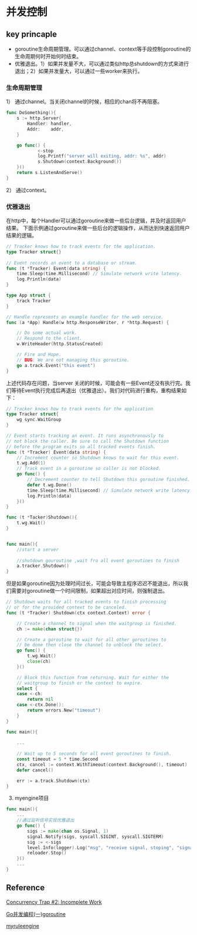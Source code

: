 # 并发控制

## key princaple

- goroutine生命周期管理。可以通过channel、context等手段控制goroutine的生命周期何时开始何时结束。
- 优雅退出。1）如果并发量不大，可以通过类似http总shutdown的方式来进行退出；2）如果并发量大，可以通过一些worker来执行。


### 生命周期管理

1） 通过channel。当关闭channel的时候，相应的chan将不再阻塞。
```go
func DoSomething(){
    s := http.Server{
        Handler: handler,
        Addr:    addr,
    }

    go func() {
    		<-stop
	    	log.Printf("server will exiting, addr: %s", addr)
		    s.Shutdown(context.Background())
    }()
    return s.ListenAndServe()
}
```

2） 通过context。


### 优雅退出

在http中，每个Handler可以通过goroutine来做一些后台逻辑，并及时返回用户结果。 下面示例通过goroutine来做一些后台的逻辑操作，从而达到快速返回用户结果的逻辑。
```go
// Tracker knows how to track events for the application.
type Tracker struct{}
 
// Event records an event to a database or stream.
func (t *Tracker) Event(data string) {
    time.Sleep(time.Millisecond) // Simulate network write latency.
    log.Println(data)
}

type App struct {
    track Tracker
}

// Handle represents an example handler for the web service.
func (a *App) Handle(w http.ResponseWriter, r *http.Request) {

    // Do some actual work.
    // Respond to the client.
    w.WriteHeader(http.StatusCreated)

    // Fire and Hope.
    // BUG: We are not managing this goroutine.
    go a.track.Event("this event")
}
```
上述代码存在问题，当server 关闭的时候，可能会有一些Event还没有执行完。我们等待Event执行完成后再退出（优雅退出）。我们对代码进行重构，重构结果如下： 
```go
// Tracker knows how to track events for the application
type Tracker struct{
	wg sync.WaitGroup
}

// Event starts tracking an event. It runs asynchronously to
// not block the caller. Be sure to call the Shutdown function
// before the program exits so all tracked events finish.
func (t *Tracker) Event(data string) {
    // Increment counter so Shutdown knows to wait for this event.
    t.wg.Add(1)
    // Track event in a goroutine so caller is not blocked.
    go func() {
        // Decrement counter to tell Shutdown this goroutine finished.
        defer t.wg.Done()
        time.Sleep(time.Millisecond) // Simulate network write latency.
        log.Println(data)
    }()
}

func (t *Tacker)Shutdown(){
	t.wg.Wait()
}


func main(){
	//start a server
	
	//shutdown gouroutine ,wait fro all event goroutines to finish
	a.tracker.Shutdown()
}
```
但是如果goroutine因为处理时间过长，可能会导致主程序迟迟不能退出，所以我们需要对goroutine做一个时间限制，如果超出对应时间，则强制退出。
```go
// Shutdown waits for all tracked events to finish processing
// or for the provided context to be canceled.
func (t *Tracker) Shutdown(ctx context.Context) error {

    // Create a channel to signal when the waitgroup is finished.
    ch := make(chan struct{})

    // Create a goroutine to wait for all other goroutines to
    // be done then close the channel to unblock the select.
    go func() {
        t.wg.Wait()
        close(ch)
    }()

    // Block this function from returning. Wait for either the
    // waitgroup to finish or the context to expire.
    select {
    case <-ch:
        return nil
    case <-ctx.Done():
        return errors.New("timeout")
    }
}

func main(){
	
	...
	
	// Wait up to 5 seconds for all event goroutines to finish.
	const timeout = 5 * time.Second
    ctx, cancel := context.WithTimeout(context.Background(), timeout)
    defer cancel()

    err := a.track.Shutdown(ctx)
}
```

3) myengine项目
```go
func main(){
	...
	//通过监听信号实现优雅退出
	go func() {
		sigs := make(chan os.Signal, 1)
		signal.Notify(sigs, syscall.SIGINT, syscall.SIGTERM)
		sig := <-sigs
		level.Info(logger).Log("msg", "receive signal, stoping", "signal", sig)
		reloader.Stop()
	}()
	...
}
```


## Reference

[Concurrency Trap #2: Incomplete Work](https://www.ardanlabs.com/blog/2019/04/concurrency-trap-2-incomplete-work.html)

[Go并发编程(一)goroutine](https://lailin.xyz/post/go-training-week3-goroutine.html)

[myruleengine](https://github.com/huangwei2013/myruleengine)